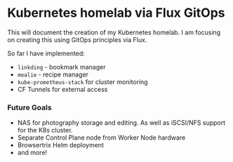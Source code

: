 # Kubernetes homelab via Flux GitOps

This will document the creation of my Kubernetes homelab. I am focusing on creating this using GitOps principles via Flux. 

So far I have implemented:
- `linkding` - bookmark manager
- `mealie` - recipe manager
- `kube-prometheus-stack` for cluster monitoring
- CF Tunnels for external access

### Future Goals
- NAS for photography storage and editing. As well as iSCSI/NFS support for the K8s cluster.
- Separate Control Plane node from Worker Node hardware
- Browsertrix Helm deployment
- and more!
